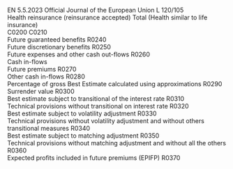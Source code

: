EN  5.5.2023 Official Journal of the European Union L 120/105  
Health reinsurance 
(reinsurance 
accepted)  Total (Health 
similar to life 
insurance)  
C0200  C0210  
Future guaranteed benefits  R0240  
Future discretionary benefits  R0250  
Future expenses and other cash out-flows  R0260  
Cash in-flows  
Future premiums  R0270  
Other cash in-flows  R0280  
Percentage of gross Best Estimate calculated using approximations  R0290  
Surrender value  R0300  
Best estimate subject to transitional of the interest rate  R0310  
Technical provisions without transitional on interest rate  R0320  
Best estimate subject to volatility adjustment  R0330  
Technical provisions without volatility adjustment and without others transitional 
measures  R0340  
Best estimate subject to matching adjustment  R0350  
Technical provisions without matching adjustment and without all the others  R0360  
Expected profits included in future premiums (EPIFP)  R0370